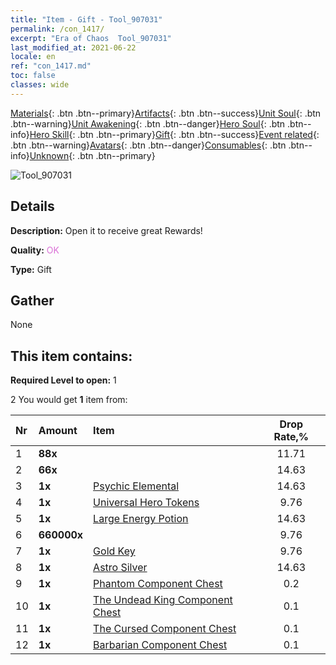 ```yaml
---
title: "Item - Gift - Tool_907031"
permalink: /con_1417/
excerpt: "Era of Chaos  Tool_907031"
last_modified_at: 2021-06-22
locale: en
ref: "con_1417.md"
toc: false
classes: wide
---
```

 [Materials](/Items/){: .btn .btn--primary}[Artifacts](/Items/Artifacts/){: .btn .btn--success}[Unit Soul](/Items/UnitSoul/){: .btn .btn--warning}[Unit Awakening](/Items/UnitAwakening/){: .btn .btn--danger}[Hero Soul](/Items/HeroSoul/){: .btn .btn--info}[Hero Skill](/Items/HeroSkill/){: .btn .btn--primary}[Gift](/Items/Gift/){: .btn .btn--success}[Event related](/Items/Events/){: .btn .btn--warning}[Avatars](/Items/Avatars/){: .btn .btn--danger}[Consumables](/Items/Consumables/){: .btn .btn--info}[Unknown](/Items/Unknown/){: .btn .btn--primary}

 ![Tool_907031](/images/t/i_907031.png)

## Details
 **Description:** Open it to receive great Rewards!

 **Quality:** <span style="color: #DA70D6">OK</span>

 **Type:** Gift

## Gather

  None

## This item contains:

 **Required Level to open:** 1

 2 You would get **1** item  from:

  | Nr | Amount |     Item    | Drop Rate,% |
  |:---|:-------|:------------|:---------:|
  | 1 |  **88x** | <i class="fas fa-gem"/> | 11.71 | 
  | 2 |  **66x** | <i class="fas fa-gem"/> | 14.63 | 
  | 3 |  **1x** | [Psychic Elemental](/Items/unt_267/) | 14.63 | 
  | 4 |  **1x** | [Universal Hero Tokens](/Items/her_358/) | 9.76 | 
  | 5 |  **1x** | [Large Energy Potion](/Items/con_706/) | 14.63 | 
  | 6 |  **660000x** | <i class="fas fa-coins"/> | 9.76 | 
  | 7 |  **1x** | [Gold Key](/Items/con_783/) | 9.76 | 
  | 8 |  **1x** | [Astro Silver](/Items/con_969/) | 14.63 | 
  | 9 |  **1x** | [Phantom Component Chest](/Items/con_1339/) | 0.2 | 
  | 10 |  **1x** | [The Undead King Component Chest](/Items/con_1340/) | 0.1 | 
  | 11 |  **1x** | [The Cursed Component Chest](/Items/con_1341/) | 0.1 | 
  | 12 |  **1x** | [Barbarian Component Chest](/Items/con_1342/) | 0.1 | 
